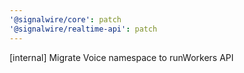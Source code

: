 ```yaml
---
'@signalwire/core': patch
'@signalwire/realtime-api': patch
---
```


[internal] Migrate Voice namespace to runWorkers API
